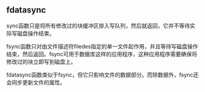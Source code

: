 ## fdatasync

sync函数只是将所有修改过的块缓冲区排入写队列，然后就返回，它并不等待实际写磁盘操作结束。

fsync函数只对由文件描述符filedes指定的单一文件起作用，并且等待写磁盘操作结束，然后返回。fsync可用于数据库这样的应用程序，这种应用程序需要确保将修改过的块立即写到磁盘上。

fdatasync函数类似于fsync，但它只影响文件的数据部分。而除数据外，fsync还会同步更新文件的属性。